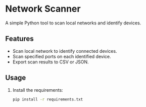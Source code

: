 # Network Scanner

A simple Python tool to scan local networks and identify devices.

## Features
- Scan local network to identify connected devices.
- Scan specified ports on each identified device.
- Export scan results to CSV or JSON.

## Usage
1. Install the requirements:
   ```sh
   pip install -r requirements.txt

